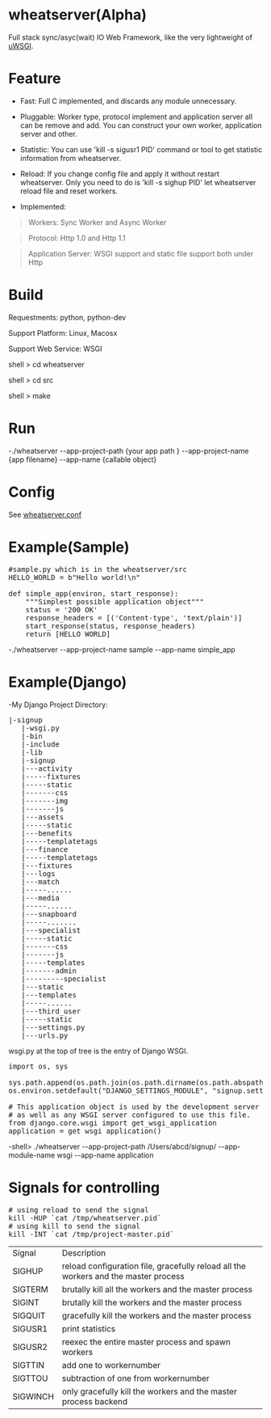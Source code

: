 wheatserver(Alpha)
===========

Full stack sync/asyc(wait) IO Web Framework, like the very lightweight of
[uWSGI](http://projects.unbit.it/uwsgi/).

Feature
===========

* Fast: Full C implemented, and discards any module unnecessary.

* Pluggable: Worker type, protocol implement and application server all can be
remove and add. You can construct your own worker, application server and
other.

* Statistic: You can use 'kill -s sigusr1 PID' command or tool to get statistic 
information from wheatserver. 

* Reload: If you change config file and apply it without restart wheatserver.
Only you need to do is 'kill -s sighup PID' let wheatserver reload file and
reset workers.

* Implemented:

> Workers: Sync Worker and Async Worker

> Protocol: Http 1.0 and Http 1.1

> Application Server: WSGI support and static file support both under Http

Build
===========

Requestments: python, python-dev 

Support Platform: Linux,  Macosx

Support Web Service: WSGI

shell > cd wheatserver

shell > cd src

shell > make

Run
===========

-./wheatserver --app-project-path {your app path } --app-project-name {app filename} --app-name {callable object}

Config
===========

See [wheatserver.conf](https://github.com/yuyuyu101/wheatserver/blob/master/wheatserver.conf)

Example(Sample)
===========

<pre>
#sample.py which is in the wheatserver/src
HELLO_WORLD = b"Hello world!\n"

def simple_app(environ, start_response):
    """Simplest possible application object"""
    status = '200 OK'
    response_headers = [('Content-type', 'text/plain')]
    start_response(status, response_headers)
    return [HELLO_WORLD]
</pre>

-./wheatserver --app-project-name sample --app-name simple_app

Example(Django)
===========

-My Django Project Directory:
<pre>
|-signup
   |-wsgi.py
   |-bin
   |-include
   |-lib
   |-signup
   |---activity
   |-----fixtures
   |-----static
   |-------css
   |-------img
   |-------js
   |---assets
   |-----static
   |---benefits
   |-----templatetags
   |---finance
   |-----templatetags
   |---fixtures
   |---logs
   |---match
   |-----......
   |---media
   |-----......
   |---snapboard
   |-----.......
   |---specialist
   |-----static
   |-------css
   |-------js
   |-----templates
   |-------admin
   |---------specialist
   |---static
   |---templates
   |-----......
   |---third_user
   |-----static
   |---settings.py
   |---urls.py
</pre>

wsgi.py at the top of tree is the entry of Django WSGI.

<pre>
import os, sys

sys.path.append(os.path.join(os.path.dirname(os.path.abspath(__file__)), 'signup'))
os.environ.setdefault("DJANGO_SETTINGS_MODULE", "signup.settings")

# This application object is used by the development server
# as well as any WSGI server configured to use this file.
from django.core.wsgi import get_wsgi_application
application = get_wsgi_application()
</pre>

-shell> ./wheatserver --app-project-path /Users/abcd/signup/ --app-module-name wsgi --app-name application

Signals for controlling
===========

<pre>
# using reload to send the signal
kill -HUP `cat /tmp/wheatserver.pid`
# using kill to send the signal
kill -INT `cat /tmp/project-master.pid`
</pre>

<table>
   <tr>
      <td>Signal</td>
      <td>Description</td>
   </tr>
   <tr>
      <td>SIGHUP</td>
      <td>reload configuration file, gracefully reload all the workers and the master process</td>
   </tr>
   <tr>
      <td>SIGTERM</td>
      <td>brutally kill all the workers and the master process</td>
   </tr>
   <tr>
      <td>SIGINT</td>
      <td>brutally kill the workers and the master process</td>
   </tr>
   <tr>
      <td>SIGQUIT</td>
      <td>gracefully kill the workers and the master process</td>
   </tr>
   <tr>
      <td>SIGUSR1</td>
      <td>print statistics</td>
   </tr>
   <tr>
      <td>SIGUSR2</td>
      <td>reexec the entire master process and spawn workers</td>
   </tr>
   <tr>
      <td>SIGTTIN</td>
      <td>add one to workernumber</td>
   </tr>
   <tr>
      <td>SIGTTOU</td>
      <td>subtraction of one from workernumber</td>
   </tr>
   <tr>
      <td>SIGWINCH</td>
      <td>only gracefully kill the workers and the master process backend</td>
   </tr>
</table>
